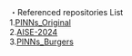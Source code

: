・Referenced repositories List  
1.[PINNs_Original](https://github.com/maziarraissi/PINNs)  
2.[AISE-2024](https://github.com/benmoseley/AISE-2024)  
3.[PINNs_Burgers](https://github.com/jayroxis/PINNs/tree/master) 
